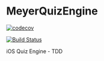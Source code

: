 # MeyerQuizEngine
[![codecov](https://codecov.io/gh/guumeyer/MeyerQuizEngine/branch/master/graph/badge.svg)](https://codecov.io/gh/guumeyer/MeyerQuizEngine)

[![Build Status](https://travis-ci.org/guumeyer/MeyerQuizEngine.svg?branch=master)](https://travis-ci.org/guumeyer/MeyerQuizEngine)

iOS Quiz Engine - TDD 
